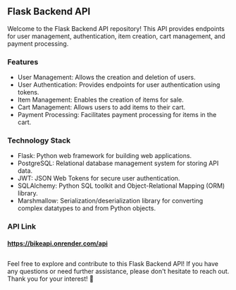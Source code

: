 ## Flask Backend API

Welcome to the Flask Backend API repository! This API provides endpoints for user management, authentication, item creation, cart management, and payment processing.

### Features
- User Management: Allows the creation and deletion of users.
- User Authentication: Provides endpoints for user authentication using tokens.
- Item Management: Enables the creation of items for sale.
- Cart Management: Allows users to add items to their cart.
- Payment Processing: Facilitates payment processing for items in the cart.

### Technology Stack
- Flask: Python web framework for building web applications.
- PostgreSQL: Relational database management system for storing API data.
- JWT: JSON Web Tokens for secure user authentication.
- SQLAlchemy: Python SQL toolkit and Object-Relational Mapping (ORM) library.
- Marshmallow: Serialization/deserialization library for converting complex datatypes to and from Python objects.

### API Link
#### https://bikeapi.onrender.com/api

##
Feel free to explore and contribute to this Flask Backend API! If you have any questions or need further assistance, please don't hesitate to reach out. Thank you for your interest! 🚀